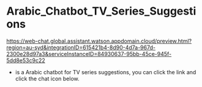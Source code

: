 # Arabic_Chatbot_TV_Series_Suggestions
https://web-chat.global.assistant.watson.appdomain.cloud/preview.html?region=au-syd&integrationID=615421b4-8d90-4d7a-967d-2300e28d97a3&serviceInstanceID=84930637-95bb-45ce-945f-5dd8e53c9c22

- is a Arabic chatbot for TV series suggestions, you can click the link and click the chat icon below.

